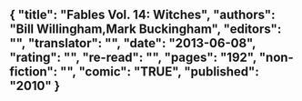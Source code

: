 {
 "title": "Fables Vol. 14: Witches",
 "authors": "Bill Willingham,Mark Buckingham",
 "editors": "",
 "translator": "",
 "date": "2013-06-08",
 "rating": "",
 "re-read": "",
 "pages": "192",
 "non-fiction": "",
 "comic": "TRUE",
 "published": "2010"
}
---

